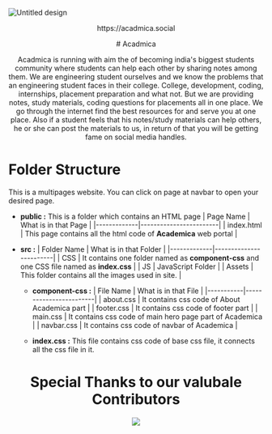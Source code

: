 ![Untitled design](https://user-images.githubusercontent.com/73595465/179903998-90ab6fc0-8c7b-4b36-9ba1-29e2d89f10d3.png)

<p align="center"> https://acadmica.social </p>
<div align="center"> # Acadmica </div>

<p align="center">
Acadmica is running with aim the of becoming india's biggest students community where students can help each other by sharing notes among them. We are engineering student ourselves and we know the problems that an engineering student faces in their college. College, development, coding, internships, placement preparation and what not. But we are providing notes, study materials, coding questions for placements all in one place. We go through the internet find the best resources for and serve you at one place. Also if a student feels that his notes/study materials can help others, he or she can post the materials to us, in return of that you will be getting fame on social media handles.
</p>

 # Folder Structure

This is a multipages website. You can click on page at navbar to open your desired page.

- **public :** This is a folder which contains an HTML page
  | Page Name | What is in that Page |
  |-------------|------------------------|
  | index.html  | This page contains all the html code of **Academica** web portal |
  
- **src :**
  | Folder Name | What is in that Folder |
  |-------------|------------------------|
  | CSS         | It contains one folder named as **component-css** and one CSS file named as **index.css** |
  | JS          | JavaScript Folder |
  | Assets      | This folder contains all the images used in site. |
  
  - **component-css :**
    | File Name | What is in that File |
    |-----------|------------------------|
    | about.css | It contains css code of About Academica part |
    | footer.css | It contains css code of footer part |
    | main.css | It contains css code of main hero page part of Academica |
    | navbar.css | It contains css code of navbar of Academica |
    
  - **index.css :** This file contains css code of base css file, it connects all the css file in it.

<h1 align="center" style=""> Special Thanks to our valubale Contributors </h1>
<div align="center">
 <a href="https://github.com/tier3guy/Acadmica/graphs/contributors">
  <img src="https://contrib.rocks/image?repo=tier3guy/Acadmica" />
 </a>
</div>

